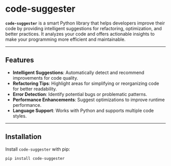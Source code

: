 # code-suggester

**`code-suggester`** is a smart Python library that helps developers improve their code by providing intelligent suggestions for refactoring, optimization, and better practices. It analyzes your code and offers actionable insights to make your programming more efficient and maintainable.

---

## Features

- **Intelligent Suggestions**: Automatically detect and recommend improvements for code quality.
- **Refactoring Tips**: Highlight areas for simplifying or reorganizing code for better readability.
- **Error Detection**: Identify potential bugs or problematic patterns.
- **Performance Enhancements**: Suggest optimizations to improve runtime performance.
- **Language Support**: Works with Python and supports multiple code styles.

---

## Installation

Install `code-suggester` with pip:

```bash
pip install code-suggester
